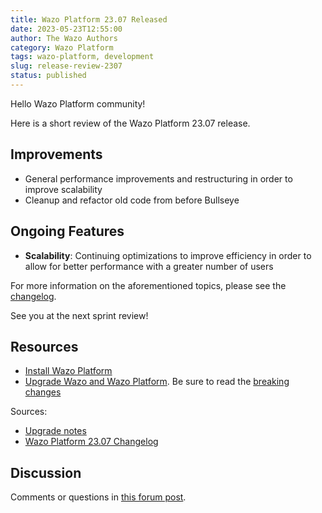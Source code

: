 ```yaml
---
title: Wazo Platform 23.07 Released
date: 2023-05-23T12:55:00
author: The Wazo Authors
category: Wazo Platform
tags: wazo-platform, development
slug: release-review-2307
status: published
---
```


Hello Wazo Platform community!

Here is a short review of the Wazo Platform 23.07 release.

## Improvements
- General performance improvements and restructuring in order to improve scalability
- Cleanup and refactor old code from before Bullseye

## Ongoing Features

- **Scalability**: Continuing optimizations to improve efficiency in order to allow for better performance with a greater number of users

For more information on the aforementioned topics, please see the [changelog](https://wazo-dev.atlassian.net/issues/?jql=project%3DWAZO%20AND%20fixVersion%3D23.07).

See you at the next sprint review!

## Resources

- [Install Wazo Platform](/use-cases)
- [Upgrade Wazo and Wazo Platform](/uc-doc/upgrade/). Be sure to read the
  [breaking changes](/uc-doc/upgrade/upgrade_notes#23-07)

Sources:

- [Upgrade notes](/uc-doc/upgrade/upgrade_notes#23-07)
- [Wazo Platform 23.07 Changelog](https://wazo-dev.atlassian.net/issues/?jql=project%3DWAZO%20AND%20fixVersion%3D23.07)

## Discussion

Comments or questions in
[this forum post](https://wazo-platform.discourse.group/t/blog-wazo-platform-23-07-released).